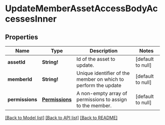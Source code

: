 # UpdateMemberAssetAccessBodyAccessesInner

## Properties
Name | Type | Description | Notes
------------ | ------------- | ------------- | -------------
**assetId** | **String!** | Id of the asset to update. | [default to null]
**memberId** | **String!** | Unique identifier of the member on which to perform the update | [default to null]
**permissions** | [**Permissions**](Permissions.md) | A non-empty array of permissions to assign to the member. | [default to null]

[[Back to Model list]](../README.md#documentation-for-models) [[Back to API list]](../README.md#documentation-for-api-endpoints) [[Back to README]](../README.md)


